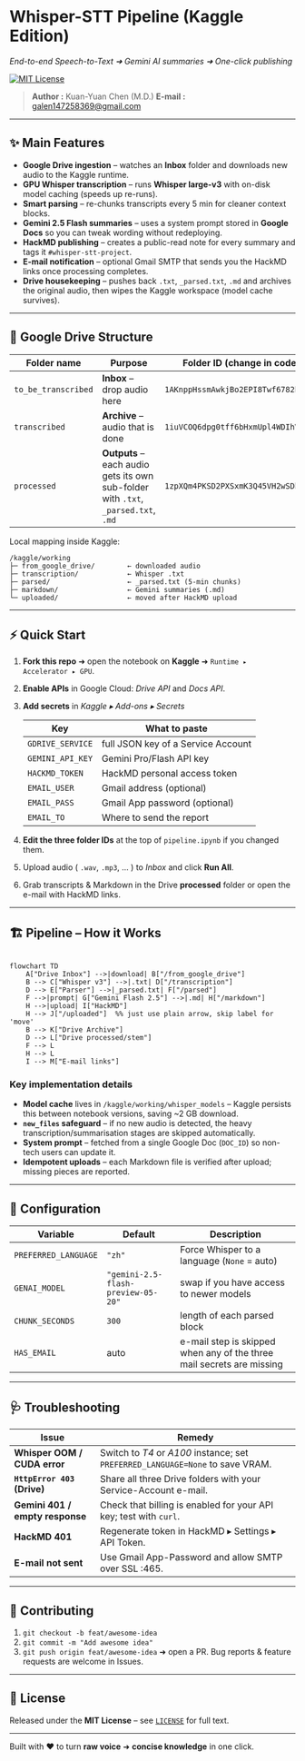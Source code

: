 # Whisper-STT Pipeline (Kaggle Edition)

*End-to-end Speech-to-Text ➜ Gemini AI summaries ➜ One-click publishing*

[![MIT License](https://img.shields.io/badge/License-MIT-blue.svg)](#license)

> **Author :** Kuan-Yuan Chen (M.D.)
> **E-mail :** [galen147258369@gmail.com](mailto:galen147258369@gmail.com)

---

## ✨ Main Features

* **Google Drive ingestion** – watches an **Inbox** folder and downloads new audio to the Kaggle runtime.
* **GPU Whisper transcription** – runs **Whisper large-v3** with on-disk model caching (speeds up re-runs).
* **Smart parsing** – re-chunks transcripts every 5 min for cleaner context blocks.
* **Gemini 2.5 Flash summaries** – uses a system prompt stored in **Google Docs** so you can tweak wording without redeploying.
* **HackMD publishing** – creates a public-read note for every summary and tags it `#whisper-stt-project`.
* **E-mail notification** – optional Gmail SMTP that sends you the HackMD links once processing completes.
* **Drive housekeeping** – pushes back `.txt`, `_parsed.txt`, `.md` and archives the original audio, then wipes the Kaggle workspace (model cache survives).

---

## 📂 Google Drive Structure

| Folder name         | Purpose                                                                            | Folder ID (change in code)          |
| ------------------- | ---------------------------------------------------------------------------------- | ----------------------------------- |
| `to_be_transcribed` | **Inbox** – drop audio here                                                        | `1AKnppHssmAwkjBo2EPI8Twf6782hH2xv` |
| `transcribed`       | **Archive** – audio that is done                                                   | `1iuVCOQ6dpg0tff6bHxmUpl4WDIhVybWO` |
| `processed`         | **Outputs** – each audio gets its own sub-folder with `.txt`, `_parsed.txt`, `.md` | `1zpXQm4PKSD2PXSxmK3Q45VH2wSDbTGcr` |

Local mapping inside Kaggle:

```
/kaggle/working
├─ from_google_drive/        ← downloaded audio
├─ transcription/            ← Whisper .txt
├─ parsed/                   ← _parsed.txt (5-min chunks)
├─ markdown/                 ← Gemini summaries (.md)
└─ uploaded/                 ← moved after HackMD upload
```

---

## ⚡ Quick Start

1. **Fork this repo** ➜ open the notebook on **Kaggle** ➜ `Runtime ▸ Accelerator ▸ GPU`.

2. **Enable APIs** in Google Cloud: *Drive API* and *Docs API*.

3. **Add secrets** in *Kaggle ▸ Add-ons ▸ Secrets*

   | Key              | What to paste                      |
   | ---------------- | ---------------------------------- |
   | `GDRIVE_SERVICE` | full JSON key of a Service Account |
   | `GEMINI_API_KEY` | Gemini Pro/Flash API key           |
   | `HACKMD_TOKEN`   | HackMD personal access token       |
   | `EMAIL_USER`     | Gmail address (optional)           |
   | `EMAIL_PASS`     | Gmail App password (optional)      |
   | `EMAIL_TO`       | Where to send the report           |

4. **Edit the three folder IDs** at the top of `pipeline.ipynb` if you changed them.

5. Upload audio ( `.wav`, `.mp3`, … ) to *Inbox* and click **Run All**.

6. Grab transcripts & Markdown in the Drive **processed** folder or open the e-mail with HackMD links.

---

## 🏗 Pipeline – How it Works

```mermaid

flowchart TD
    A["Drive Inbox"] -->|download| B["/from_google_drive"]
    B --> C["Whisper v3"] -->|.txt| D["/transcription"]
    D --> E["Parser"] -->|_parsed.txt| F["/parsed"]
    F -->|prompt| G["Gemini Flash 2.5"] -->|.md| H["/markdown"]
    H -->|upload| I["HackMD"]
    H --> J["/uploaded"]  %% just use plain arrow, skip label for 'move'
    B --> K["Drive Archive"]
    D --> L["Drive processed/stem"]
    F --> L
    H --> L
    I --> M["E-mail links"]

```

### Key implementation details

* **Model cache** lives in `/kaggle/working/whisper_models` – Kaggle persists this between notebook versions, saving \~2 GB download.
* **`new_files` safeguard** – if no new audio is detected, the heavy transcription/summarisation stages are skipped automatically.
* **System prompt** – fetched from a single Google Doc (`DOC_ID`) so non-tech users can update it.
* **Idempotent uploads** – each Markdown file is verified after upload; missing pieces are reported.

---

## 🔧 Configuration

| Variable             | Default                            | Description                                                           |
| -------------------- | ---------------------------------- | --------------------------------------------------------------------- |
| `PREFERRED_LANGUAGE` | `"zh"`                             | Force Whisper to a language (`None` = auto)                           |
| `GENAI_MODEL`        | `"gemini-2.5-flash-preview-05-20"` | swap if you have access to newer models                               |
| `CHUNK_SECONDS`      | `300`                              | length of each parsed block                                           |
| `HAS_EMAIL`          | auto                               | e-mail step is skipped when any of the three mail secrets are missing |

---

## 🩺 Troubleshooting

| Issue                           | Remedy                                                                         |
| ------------------------------- | ------------------------------------------------------------------------------ |
| **Whisper OOM / CUDA error**    | Switch to *T4* or *A100* instance; set `PREFERRED_LANGUAGE=None` to save VRAM. |
| **`HttpError 403` (Drive)**     | Share all three Drive folders with your Service-Account e-mail.                |
| **Gemini 401 / empty response** | Check that billing is enabled for your API key; test with `curl`.              |
| **HackMD 401**                  | Regenerate token in HackMD ▸ Settings ▸ API Token.                             |
| **E-mail not sent**             | Use Gmail App-Password and allow SMTP over SSL :465.                           |

---

## 🤝 Contributing

1. `git checkout -b feat/awesome-idea`
2. `git commit -m "Add awesome idea"`
3. `git push origin feat/awesome-idea` ➜ open a PR.
   Bug reports & feature requests are welcome in Issues.

---

## 📜 License

Released under the **MIT License** – see [`LICENSE`](./LICENSE) for full text.

---

Built with ❤️ to turn **raw voice** ➜ **concise knowledge** in one click.
